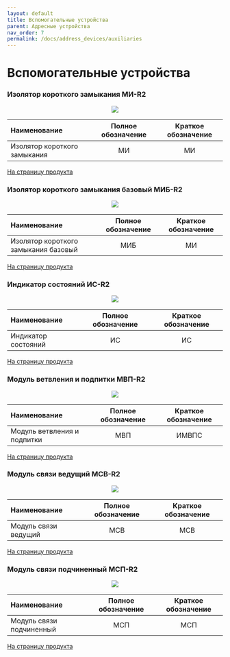 ```yaml
---
layout: default
title: Вспомогательные устройства
parent: Адресные устройства
nav_order: 7
permalink: /docs/address_devices/auxiliaries
---
```


# Вспомогательные устройства
### Изолятор короткого замыкания МИ-R2

<p align="center">
<img src="../../../assets/images/devices/mi.png">
</p>

|Наименование|Полное обозначение|Краткое обозначение|
|:---|:---:|:---:|
|Изолятор короткого замыкания|МИ|МИ|

<a href="https://products.rubezh.ru/products/mi_r2_1-7076/" target="_blank">На страницу продукта</a>

### Изолятор короткого замыкания базовый МИБ-R2

<p align="center">
<img src="../../../assets/images/devices/mib.png">
</p>

|Наименование|Полное обозначение|Краткое обозначение|
|:---|:---:|:---:|
|Изолятор короткого замыкания базовый|МИБ|МИ|

<a href="https://products.rubezh.ru/products/mib_r2_1-7539/" target="_blank">На страницу продукта</a>

### Индикатор состояний ИС-R2

<p align="center">
<img src="../../../assets/images/devices/is.png">
</p>

|Наименование|Полное обозначение|Краткое обозначение|
|:---|:---:|:---:|
|Индикатор состояний|ИС|ИС|

<a href="https://products.rubezh.ru/products/is_r2-3331/" target="_blank">На страницу продукта</a>

### Модуль ветвления и подпитки МВП-R2

<p align="center">
<img src="../../../assets/images/devices/mvp.png">
</p>

|Наименование|Полное обозначение|Краткое обозначение|
|:---|:---:|:---:|
|Модуль ветвления и подпитки|МВП|ИМВПС|

<a href="https://products.rubezh.ru/products/mvp_r2-3372/" target="_blank">На страницу продукта</a>

### Модуль связи ведущий МСВ-R2

<p align="center">
<img src="../../../assets/images/devices/msv.png">
</p>

|Наименование|Полное обозначение|Краткое обозначение|
|:---|:---:|:---:|
|Модуль связи ведущий|МСВ|МСВ|

<a href="https://products.rubezh.ru/products/msv_r2-3315/" target="_blank">На страницу продукта</a>

### Модуль связи подчиненный МСП-R2

<p align="center">
<img src="../../../assets/images/devices/msp.png">
</p>

|Наименование|Полное обозначение|Краткое обозначение|
|:---|:---:|:---:|
|Модуль связи подчиненный|МСП|МСП|

<a href="https://products.rubezh.ru/products/msp_r2-3314/" target="_blank">На страницу продукта</a>
